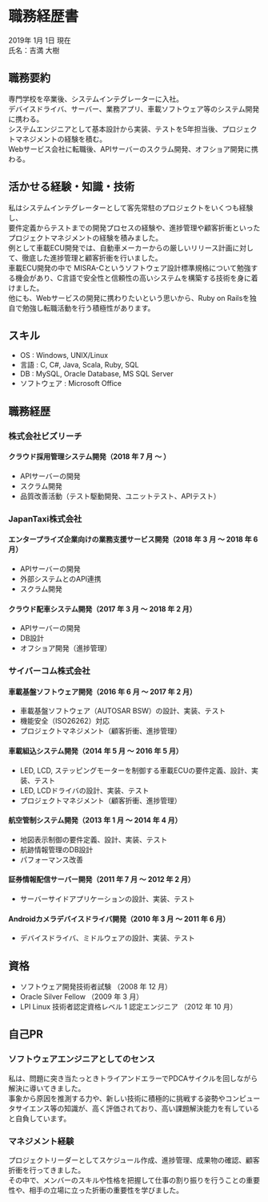 # 職務経歴書

2019年 1月 1日 現在  
氏名：吉満 大樹

## 職務要約

専門学校を卒業後、システムインテグレーターに入社。  
デバイスドライバ、サーバー、業務アプリ、車載ソフトウェア等のシステム開発に携わる。  
システムエンジニアとして基本設計から実装、テストを5年担当後、プロジェクトマネジメントの経験を積む。  
Webサービス会社に転職後、APIサーバーのスクラム開発、オフショア開発に携わる。

## 活かせる経験・知識・技術

私はシステムインテグレーターとして客先常駐のプロジェクトをいくつも経験し、  
要件定義からテストまでの開発プロセスの経験や、進捗管理や顧客折衝といったプロジェクトマネジメントの経験を積みました。  
例として車載ECU開発では、自動車メーカーからの厳しいリリース計画に対して、徹底した進捗管理と顧客折衝を行いました。  
車載ECU開発の中で MISRA-Cというソフトウェア設計標準規格について勉強する機会があり、C言語で安全性と信頼性の高いシステムを構築する技術を身に着けました。  
他にも、Webサービスの開発に携わりたいという思いから、Ruby on Railsを独自で勉強し転職活動を行う積極性があります。

## スキル

- OS : Windows, UNIX/Linux
- 言語 : C, C#, Java, Scala, Ruby, SQL
- DB : MySQL, Oracle Database, MS SQL Server
- ソフトウェア : Microsoft Office

## 職務経歴

### 株式会社ビズリーチ

#### クラウド採用管理システム開発（2018 年 7 月 〜 ）
- APIサーバーの開発
- スクラム開発
- 品質改善活動（テスト駆動開発、ユニットテスト、APIテスト）

### JapanTaxi株式会社

#### エンタープライズ企業向けの業務支援サービス開発（2018 年 3 月 〜 2018 年 6 月）
- APIサーバーの開発
- 外部システムとのAPI連携
- スクラム開発
#### クラウド配車システム開発（2017 年 3 月 〜 2018 年 2 月）
- APIサーバーの開発
- DB設計
- オフショア開発（進捗管理）

### サイバーコム株式会社

#### 車載基盤ソフトウェア開発（2016 年 6 月 〜 2017 年 2 月）
- 車載基盤ソフトウェア（AUTOSAR BSW）の設計、実装、テスト
- 機能安全（ISO26262）対応
- プロジェクトマネジメント（顧客折衝、進捗管理）
#### 車載組込システム開発（2014 年 5 月 〜 2016 年 5 月）
- LED, LCD, ステッピングモーターを制御する車載ECUの要件定義、設計、実装、テスト
- LED, LCDドライバの設計、実装、テスト
- プロジェクトマネジメント（顧客折衝、進捗管理）
#### 航空管制システム開発（2013 年 1 月 〜 2014 年 4 月）
- 地図表示制御の要件定義、設計、実装、テスト
- 航跡情報管理のDB設計
- パフォーマンス改善
#### 証券情報配信サーバー開発（2011 年 7 月 〜 2012 年 2 月）
- サーバーサイドアプリケーションの設計、実装、テスト
#### Androidカメラデバイスドライバ開発（2010 年 3 月 〜 2011 年 6 月）
- デバイスドライバ、ミドルウェアの設計、実装、テスト

## 資格

- ソフトウェア開発技術者試験 （2008 年 12 月）
- Oracle Silver Fellow （2009 年 3 月）
- LPI Linux 技術者認定資格レベル 1 認定エンジニア （2012 年 10 月）

## 自己PR

### ソフトウェアエンジニアとしてのセンス

私は、問題に突き当たっときトライアンドエラーでPDCAサイクルを回しながら解決に導いてきました。  
事象から原因を推測する力や、新しい技術に積極的に挑戦する姿勢やコンピュータサイエンス等の知識が、高く評価されており、高い課題解決能力を有していると自負しています。

### マネジメント経験

プロジェクトリーダーとしてスケジュール作成、進捗管理、成果物の確認、顧客折衝を行ってきました。  
その中で、メンバーのスキルや性格を把握して仕事の割り振りを行うことの重要性や、相手の立場に立った折衝の重要性を学びました。
